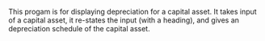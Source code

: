 This progam is for displaying depreciation for a capital asset. 
It takes input of a capital asset, it re-states the input (with a heading), and gives an depreciation schedule of the capital asset.
